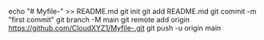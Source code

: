 echo "# Myfile-" >> README.md
git init
git add README.md
git commit -m "first commit"
git branch -M main
git remote add origin https://github.com/CloudXYZ1/Myfile-.git
git push -u origin main
